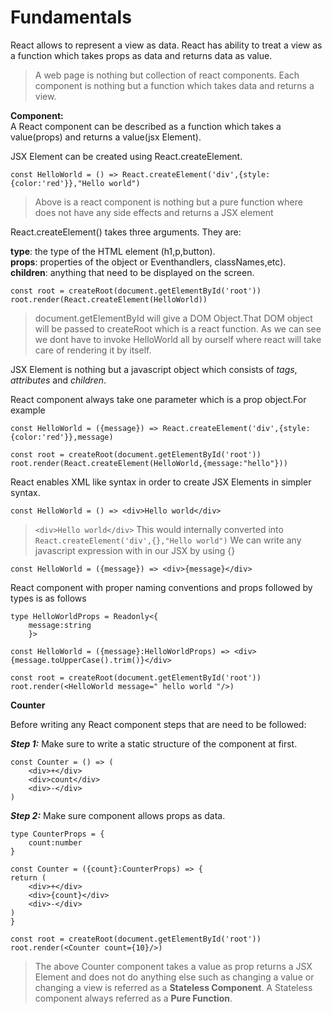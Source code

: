 # Fundamentals

React allows to represent a view as data. React has ability to treat a view as a
function which takes props as data and returns data as value.

> A web page is nothing but collection of react components. Each component is
> nothing but a function which takes data and returns a view.

**Component:** <br/> A React component can be described as a function which
takes a value(props) and returns a value(jsx Element).

JSX Element can be created using React.createElement.

```JS
const HelloWorld = () => React.createElement('div',{style:{color:'red'}},"Hello world")
```

> Above is a react component is nothing but a pure function where does not have
> any side effects and returns a JSX element

React.createElement() takes three arguments. They are:

**type**: the type of the HTML element (h1,p,button).<br/> **props**: properties
of the object or Eventhandlers, classNames,etc).<br/> **children**: anything
that need to be displayed on the screen.

```JS
const root = createRoot(document.getElementById('root'))
root.render(React.createElement(HelloWorld))
```

> document.getElementById will give a DOM Object.That DOM object will be passed
> to createRoot which is a react function. As we can see we dont have to invoke
> HelloWorld all by ourself where react will take care of rendering it by
> itself.

JSX Element is nothing but a javascript object which consists of _tags_,
_attributes_ and _children_.

React component always take one parameter which is a prop object.For example

```JS
const HelloWorld = ({message}) => React.createElement('div',{style:{color:'red'}},message)

const root = createRoot(document.getElementById('root'))
root.render(React.createElement(HelloWorld,{message:"hello"}))
```

React enables XML like syntax in order to create JSX Elements in simpler syntax.

```JS
const HelloWorld = () => <div>Hello world</div>
```

> `<div>Hello world</div>` This would internally converted into
> `React.createElement('div',{},"Hello world")` We can write any javascript
> expression with in our JSX by using {}

```JS
const HelloWorld = ({message}) => <div>{message}</div>
```

React component with proper naming conventions and props followed by types is as
follows

```JS
type HelloWorldProps = Readonly<{
    message:string
    }>

const HelloWorld = ({message}:HelloWorldProps) => <div>{message.toUpperCase().trim()}</div>

const root = createRoot(document.getElementById('root'))
root.render(<HelloWorld message=" hello world "/>)
```

**Counter**

Before writing any React component steps that are need to be followed:

**_Step 1:_** Make sure to write a static structure of the component at first.

```JS
const Counter = () => (
    <div>+</div>
    <div>count</div>
    <div>-</div>
)
```

**_Step 2:_** Make sure component allows props as data.

```JS
type CounterProps = {
    count:number
}

const Counter = ({count}:CounterProps) => {
return (
    <div>+</div>
    <div>{count}</div>
    <div>-</div>
)
}

const root = createRoot(document.getElementById('root'))
root.render(<Counter count={10}/>)
```

> The above Counter component takes a value as prop returns a JSX Element and
> does not do anything else such as changing a value or changing a view is
> referred as a **Stateless Component**. A Stateless component always referred
> as a **Pure Function**.
